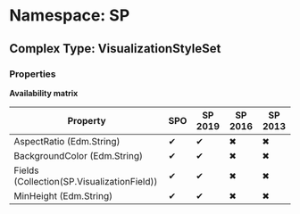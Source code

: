 # Namespace: SP

## Complex Type: VisualizationStyleSet

### Properties

**Availability matrix**

Property | SPO | SP 2019 | SP 2016 | SP 2013
----------|-----|---------|---------|--------
AspectRatio (Edm.String) | ✔ | ✔ | ✖ | ✖
BackgroundColor (Edm.String) | ✔ | ✔ | ✖ | ✖
Fields (Collection(SP.VisualizationField)) | ✔ | ✔ | ✖ | ✖
MinHeight (Edm.String) | ✔ | ✔ | ✖ | ✖
